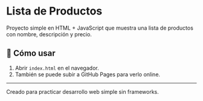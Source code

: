 # Lista de Productos

Proyecto simple en HTML + JavaScript que muestra una lista de productos con nombre, descripción y precio.

## 🚀 Cómo usar
1. Abrir `index.html` en el navegador.  
2. También se puede subir a GitHub Pages para verlo online.

---
Creado para practicar desarrollo web simple sin frameworks.
